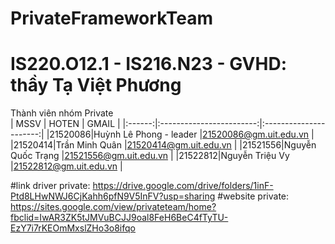 # PrivateFrameworkTeam
# IS220.O12.1 - IS216.N23 - GVHD: thầy Tạ Việt Phương
Thành viên nhóm Private  
|  MSSV  |          HOTEN           |          GMAIL         |
|:------:|:------------------------:|:----------------------:|
|21520086|Huỳnh Lê Phong - leader   |21520086@gm.uit.edu.vn  |
|21520414|Trần Minh Quân	          |21520414@gm.uit.edu.vn  |
|21521556|Nguyễn Quốc Trạng         |21521556@gm.uit.edu.vn  |
|21522812|Nguyễn Triệu Vy           |21522812@gm.uit.edu.vn  | 

#link driver private: https://drive.google.com/drive/folders/1inF-Ptd8LHwNWJ6CjKahh6pfN9V5InFV?usp=sharing
#website private: https://sites.google.com/view/privateteam/home?fbclid=IwAR3ZK5tJMVuBCJJ9oal8FeH6BeC4fTyTU-EzY7i7rKEOmMxslZHo3o8ifqo
